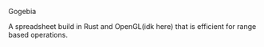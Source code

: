 Gogebia

A spreadsheet build in Rust and OpenGL(idk here) that is efficient for range based operations.
